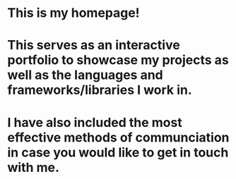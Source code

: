 # This is my homepage!
# This serves as an interactive portfolio to showcase my projects as well as the languages and frameworks/libraries I work in. 
# I have also included the most effective methods of communciation in case you would like to get in touch with me.